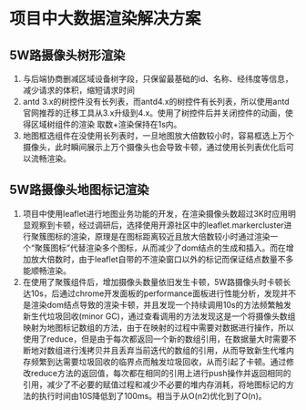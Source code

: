 # 项目中大数据渲染解决方案

## 5W路摄像头树形渲染

1. 与后端协商删减区域设备树字段，只保留最基础的id、名称、经纬度等信息，减少请求的体积，缩短请求时间
2. antd 3.x的树控件没有长列表，而antd4.x的树控件有长列表，所以使用antd官网推荐的迁移工具从3.x升级到4.x。使用了树控件后并关闭控件的动画，使得区域树组件的渲染 取数+渲染保持在1s内。
3. 地图框选组件在没使用长列表时，一旦地图放大倍数较小时，容易框选上万个摄像头，此时瞬间展示上万个摄像头也会导致卡顿，通过使用长列表优化后可以流畅渲染。

## 5W路摄像头地图标记渲染

1. 项目中使用leaflet进行地图业务功能的开发，在渲染摄像头数超过3K时应用明显观察到卡顿，经过调研后，选择使用开源社区中的leaflet.markercluster进行聚簇图标的渲染，原理是在图标距离较近且放大倍数较小时通过渲染一个“聚簇图标”代替渲染多个图标，从而减少了dom结点的生成和插入。而在增加放大倍数时，由于leaflet自带的不渲染窗口以外的标记而保证结点数量不多能顺畅渲染。
2. 在使用了聚簇组件后，增加摄像头数量依旧发生卡顿，5W路摄像头时卡顿长达10s，后通过chrome开发面板的performance面板进行性能分析，发现并不是渲染dom结点导致的渲染卡顿，并且发现一个持续调用10s的方法频繁触发新生代垃圾回收(minor GC)，通过查看调用的方法发现这是一个将摄像头数组映射为地图标记数组的方法，由于在映射的过程中需要对数据进行操作，所以使用了reduce，但是由于每次都返回一个新的数组引用，在数据量大时需要不断地对数组进行浅拷贝并且丢弃当前迭代的数组的引用，从而导致新生代堆内存频繁到达需要垃圾回收的临界点而触发垃圾回收，从而引起了卡顿。通过修改reduce方法的返回值，每次都在相同的引用上进行push操作并返回相同的引用，减少了不必要的赋值过程和减少不必要的堆内存消耗，将地图标记的方法的执行时间由10S降低到了100ms。相当于从O(n2)优化到了O(n)。



